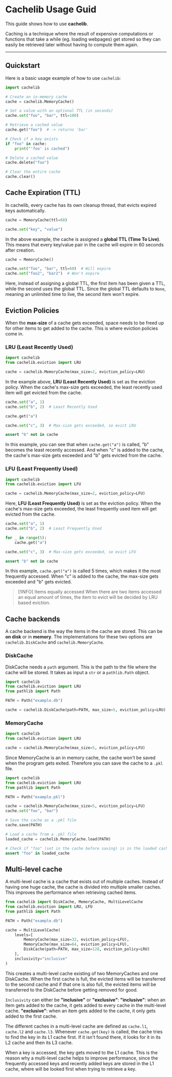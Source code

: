 # Cachelib Usage Guid

This guide shows how to use **cachelib**.

Caching is a technique where the result of expensive computations or functions that take a while (eg. loading webpages) get stored so they can easily be retrieved later without having to compute them again.

---

## Quickstart

Here is a basic usage example of how to use `cachelib`:

```python
import cachelib

# Create an in-memory cache
cache = cachelib.MemoryCache()

# Set a value with an optional TTL (in seconds)
cache.set("foo", "bar", ttl=100)

# Retrieve a cached value
cache.get("foo")  # -> returns 'bar'

# Check if a key exists
if "foo" in cache:
    print("'foo' is cached")

# Delete a cached value
cache.delete("foo")

# Clear the entire cache
cache.clear()
```

## Cache Expiration (TTL)

In cachelib, every cache has its own cleanup thread, that evicts expired keys automatically.

```python
cache = MemoryCache(ttl=60)

cache.set("key", "value")
```

In the above example, the cache is assigned a **global TTL (Time To Live)**. This means that every key/value pair in the cache will expire in 60 seconds after creation.

```python
cache = MemoryCache()

cache.set("foo", "bar", ttl=60)  # Will expire
cache.set("foo2", "bar2")  # Won't expire

```

Here, instead of assigning a global TTL, the first item has been given a TTL, while the second uses the global TTL. Since the global TTL defaults to `None`, meaning an unlimited time to live, the second item won't expire.

## Eviction Policies

When the **max-size** of a cache gets exceeded, space needs to be freed up for other items to get added to the cache. This is where eviction policies come in.

### LRU (Least Recently Used)

```python
import cachelib
from cachelib.eviction import LRU

cache = cachelib.MemoryCache(max_size=2, eviction_policy=LRU)

```

In the example above, **LRU (Least Recently Used)** is set as the eviction policy. When the cache's max-size gets exceeded, the least recently used item will get evicted from the cache.

```python
cache.set("a", 1)
cache.set("b", 2)  # Least Recently Used

cache.get("a")

cache.set("c", 3)  # Max-size gets exceeded, so evict LRU

assert "b" not in cache
```

In this example, you can see that when `cache.get("a")` is called, "b" becomes the least recently accessed. And when "c" is added to the cache, the cache's max-size gets exceeded and "b" gets evicted from the cache.

### LFU (Least Frequently Used)

```python
import cachelib
from cachelib.eviction import LFU

cache = cachelib.MemoryCache(max_size=2, eviction_policy=LFU)

```

Here, **LFU (Least Frequently Used)** is set as the eviction policy. When the cache's max-size gets exceeded, the least frequently used item will get evicted from the cache.

```python
cache.set("a", 1)
cache.set("b", 2)  # Least Frequently Used

for _ in range(5):
    cache.get("a")

cache.set("c", 3)  # Max-size gets exceeded, so evict LFU

assert "b" not in cache
```

In this example, `cache.get("a")` is called 5 times, which makes it the most frequently accessed. When "c" is added to the cache, the max-size gets exceeded and "b" gets evicted.

> [!INFO] Items equally accessed
> When there are two items accessed an equal amount of times, the item to evict will be decided by LRU based eviction.

## Cache backends

A cache backend is the way the items in the cache are stored. This can be **on disk** or in **memory**. The implementations for these two options are `cachelib.DiskCache` and `cachelib.MemoryCache`.

### DiskCache

DiskCache needs a `path` argument. This is the path to the file where the cache will be stored. It takes as input a `str` or a `pathlib.Path` object.

```python
import cachelib
from cachelib.eviction import LRU
from pathlib import Path

PATH = Path("example.db")

cache = cachelib.DiskCache(path=PATH, max_size=5, eviction_policy=LRU)
```

### MemoryCache

```python
import cachelib
from cachelib.eviction import LRU

cache = cachelib.MemoryCache(max_size=5, eviction_policy=LFU)
```

Since MemoryCache is an in memory cache, the cache won't be saved when the program gets exited. Therefore you can save the cache to a `.pkl` file.

```python
import cachelib
from cachelib.eviction import LRU
from pathlib import Path

PATH = Path("example.pkl")

cache = cachelib.MemoryCache(max_size=5, eviction_policy=LFU)
cache.set("foo", "bar")

# Save the cache as a .pkl file
cache.save(PATH)

# Load a cache from a .pkl file
loaded_cache = cachelib.MemoryCache.load(PATH)

# Check if "foo" (set in the cache before saving) is in the loaded cache
assert "foo" in loaded_cache
```

## Multi-level cache

A multi-level cache is a cache that exists out of multiple caches. Instead of having one huge cache, the cache is divided into multiple smaller caches. This improves the performance when retrieving cached items.

```python
from cachelib import DiskCache, MemoryCache, MultiLevelCache
from cachelib.eviction import LRU, LFU
from pathlib import Path

PATH = Path("example.db")

cache = MultiLevelCache(
    levels=[
        MemoryCache(max_size=32, eviction_policy=LFU),
        MemoryCache(max_size=64, eviction_policy=LFU),
        DiskCache(path=PATH, max_size=128, eviction_policy=LRU)
    ],
    inclusivity="inclusive"
)
```

This creates a multi-level cache existing of two MemoryCaches and one DiskCache. When the first cache is full, the evicted items will be transferred to the second cache and if that one is also full, the evicted items will be transferred to the DiskCache before getting removed for good.

`Inclusivity` can either be **"inclusive"** or **"exclusive"**:
    **"inclusive"**: when an item gets added to the cache, it gets added to every cache in the multi-level cache.
    **"exclusive"**: when an item gets added to the cache, it only gets added to the first cache.

The different caches in a multi-level cache are defined as `cache.l1`, `cache.l2` and `cache.l3`. Whenever `cache.get(key)` is called, the cache tries to find the key in its L1 cache first. If it isn't found there, it looks for it in its L2 cache and then its L3 cache.

When a key is accessed, the key gets moved to the L1 cache. This is the reason why a multi-level cache helps to improve performance, since the frequently accessed keys and recently added keys are stored in the L1 cache, where will be looked first when trying to retrieve a key.

